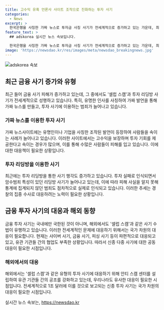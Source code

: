 ```yaml
---
title: 고수익 유혹 언론사 사이트 조작으로 진화하는 투자 사기
categories:
  - News
excerpt: >
  한국은행을 사칭한 가짜 뉴스로 투자금 사칭 사기가 전세계적으로 증가하고 있는 가운데, 최근 셀럽 스캠, 리딩방 사기 등의 피해가 늘어나고 있다. 이에 관계 기관 간 공조가 강화되고 있는 가운데, 기사에서는 언론사, 증권사, 국가기관 등을 사칭하는 사이트가 등장하며 사이버범죄의 교묘한 수법이 증가하는 상황을 소개하고 있다. 특히 해외에서도 셀럽 스캠으로 알려진 유명인을 사칭한 투자 사기가 확산되고 있는 것으로 보고 있으며, 이에 대한 대응이 필요하다는 목소리가 나오고 있다.
feature_text: >
  ## adskorea 실시간 뉴스 속보입니다.

  한국은행을 사칭한 가짜 뉴스로 투자금 사칭 사기가 전세계적으로 증가하고 있는 가운데, 최근 셀럽 스캠, 리딩방 사기 등의 피해가 늘어나고 있다. 이에 관계 기관 간 공조가 강화되고 있는 가운데, 기사에서는 언론사, 증권사, 국가기관 등을 사칭하는 사이트가 등장하며 사이버범죄의 교묘한 수법이 증가하는 상황을 소개하고 있다. 특히 해외에서도 셀럽 스캠으로 알려진 유명인을 사칭한 투자 사기가 확산되고 있는 것으로 보고 있으며, 이에 대한 대응이 필요하다는 목소리가 나오고 있다.
image: 'https://newsdao.kr/res/images/meta/newsdao_breakingnews.jpg'
---
```


<p><img src="https://newsdao.kr/res/images/meta/newsdao_breakingnews.jpg" alt="adskorea 속보" /></p>

<h2 data-ke-size="size26">최근 금융 사기 증가와 유형</h2>

<p data-ke-size="size16">최근 들어 금융 사기 피해가 증가하고 있는데, 그 중에서도 '셀럽 스캠'과 투자 리딩방 사기가 전세계적으로 성행하고 있습니다. 특히, 유명한 인사를 사칭하여 가짜 발언을 통해 가짜 뉴스를 만들고, 투자 사기에 이용하는 범죄가 늘어나고 있습니다.</p>

<h3 data-ke-size="size23">가짜 뉴스를 이용한 투자 사기</h3>

<p data-ke-size="size16">가짜 뉴스사이트에는 유명인이나 기업을 사칭한 조작된 발언이 등장하여 사람들을 속이는 사례가 늘어나고 있습니다. 이러한 사이트에서는 고수익을 보장하며 투자 기회를 제공한다고 속이는 경우가 많으며, 이를 통해 수많은 사람들이 피해를 입고 있습니다. 이에 대한 대응책이 필요한 상황입니다.</p>

<h3 data-ke-size="size23">투자 리딩방을 이용한 사기</h3>

<p data-ke-size="size16">최근에는 투자 리딩방을 통한 사기 행각도 증가하고 있습니다. 투자 실패로 인식되면서 암수범죄 특성이 있던 리딩방 사기가 늘어나고 있는데, 이에 따라 피해 사실을 알지 못해 통계에 집계되지 않던 범죄도 점차적으로 실제로 인식되고 있습니다. 이러한 추세는 경찰의 집중 수사로 대응하려는 노력이 필요한 상황입니다.</p>

<h2 data-ke-size="size26">금융 투자 사기의 대응과 해외 동향</h2>

<p data-ke-size="size16">금융 투자 사기는 국내에만 국한된 것이 아니며, 해외에서도 '셀럽 스캠'과 같은 사기 수법이 유행하고 있습니다. 이러한 전세계적인 문제에 대응하기 위해서는 국가 차원의 대응이 필요합니다. 현재는 사이버 사기, 금융 사기, 피싱 사기 등이 파편적으로 대응되고 있고, 유관 기관들 간의 협업도 부족한 상황입니다. 따라서 신종 다중 사기에 대한 공동 대응이 필요한 시점입니다.</p>

<h3 data-ke-size="size23">해외에서의 대응</h3>

<p data-ke-size="size16">해외에서는 '셀럽 스캠'과 같은 유형의 투자 사기에 대응하기 위해 안티 스캠 센터를 설립하여 유관 기관들 간의 공조를 강화하고 있는데, 우리나라도 유사한 대응이 필요한 시점입니다. 전세계적으로 1조 달러에 이를 것으로 보고되는 신종 투자 사기는 국가 차원의 대응이 필요한 시점입니다.</p>
실시간 뉴스 속보는, <a href="https://newsdao.kr" rel="dofollow">https://newsdao.kr</a>


